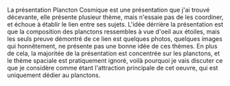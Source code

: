 La présentation Plancton Cosmique est une présentation que j'ai trouvé décevante, elle présente plusieur thème, mais n'essaie pas de les coordiner, et échoue à établir le lien entre ses sujets. L'idée dérrière la présentation est que la composition des planctons ressembles à vue d'oeil aux étoiles, mais les seuls preuve démontré de ce lien est quelques photos, quelques images qui honnêtement, ne présente pas une bonne idée de ces thèmes. En plus de cela, la majoritée de la présentation est concentrée sur les planctons, et le thème spaciale est pratiquement ignoré, voilà pourquoi je vais discuter ce que je considère comme étant l'attraction principale de cet oeuvre, qui est uniquement dédier au planctons.
